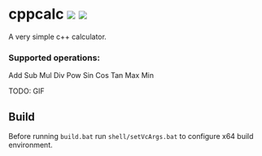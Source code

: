 # cppcalc [![][img_license]](#license) [![][img_loc]][loc] 

[img_license]: https://img.shields.io/badge/License-MIT_or_Apache_2.0-blue.svg
[img_loc]: https://tokei.rs/b1/github/AntonHakansson/cppcalc
[loc]: https://github.com/Aaronepower/tokei

A very simple c++ calculator.

### Supported operations:
Add Sub Mul Div Pow Sin Cos Tan Max Min

TODO: GIF

## Build
Before running `build.bat` run `shell/setVcArgs.bat` to configure x64 build environment.
